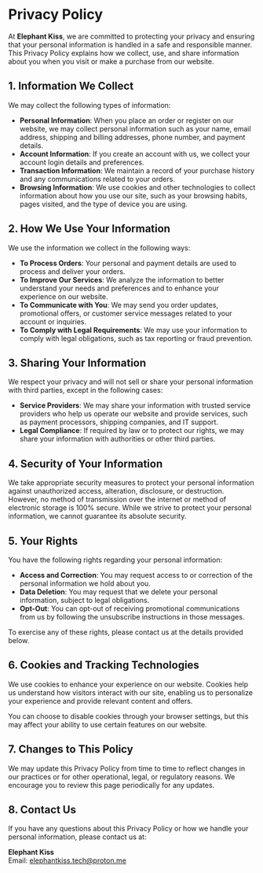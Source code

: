 # Privacy Policy

At **Elephant Kiss**, we are committed to protecting your privacy and ensuring that your personal information is handled in a safe and responsible manner. This Privacy Policy explains how we collect, use, and share information about you when you visit or make a purchase from our website.

## 1. Information We Collect

We may collect the following types of information:

- **Personal Information**: When you place an order or register on our website, we may collect personal information such as your name, email address, shipping and billing addresses, phone number, and payment details.
- **Account Information**: If you create an account with us, we collect your account login details and preferences.
- **Transaction Information**: We maintain a record of your purchase history and any communications related to your orders.
- **Browsing Information**: We use cookies and other technologies to collect information about how you use our site, such as your browsing habits, pages visited, and the type of device you are using.

## 2. How We Use Your Information

We use the information we collect in the following ways:

- **To Process Orders**: Your personal and payment details are used to process and deliver your orders.
- **To Improve Our Services**: We analyze the information to better understand your needs and preferences and to enhance your experience on our website.
- **To Communicate with You**: We may send you order updates, promotional offers, or customer service messages related to your account or inquiries.
- **To Comply with Legal Requirements**: We may use your information to comply with legal obligations, such as tax reporting or fraud prevention.

## 3. Sharing Your Information

We respect your privacy and will not sell or share your personal information with third parties, except in the following cases:

- **Service Providers**: We may share your information with trusted service providers who help us operate our website and provide services, such as payment processors, shipping companies, and IT support.
- **Legal Compliance**: If required by law or to protect our rights, we may share your information with authorities or other third parties.

## 4. Security of Your Information

We take appropriate security measures to protect your personal information against unauthorized access, alteration, disclosure, or destruction. However, no method of transmission over the internet or method of electronic storage is 100% secure. While we strive to protect your personal information, we cannot guarantee its absolute security.

## 5. Your Rights

You have the following rights regarding your personal information:

- **Access and Correction**: You may request access to or correction of the personal information we hold about you.
- **Data Deletion**: You may request that we delete your personal information, subject to legal obligations.
- **Opt-Out**: You can opt-out of receiving promotional communications from us by following the unsubscribe instructions in those messages.

To exercise any of these rights, please contact us at the details provided below.

## 6. Cookies and Tracking Technologies

We use cookies to enhance your experience on our website. Cookies help us understand how visitors interact with our site, enabling us to personalize your experience and provide relevant content and offers.

You can choose to disable cookies through your browser settings, but this may affect your ability to use certain features on our website.

## 7. Changes to This Policy

We may update this Privacy Policy from time to time to reflect changes in our practices or for other operational, legal, or regulatory reasons. We encourage you to review this page periodically for any updates.

## 8. Contact Us

If you have any questions about this Privacy Policy or how we handle your personal information, please contact us at:

**Elephant Kiss**  
Email: elephantkiss.tech@proton.me

